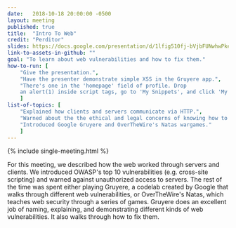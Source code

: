 ```yaml
---
date:   2018-10-18 20:00:00 -0500
layout: meeting
published: true
title:  "Intro To Web"
credit: "Perditor"
slides: https://docs.google.com/presentation/d/1lfig510fj-bVjbFUNwhwPke2G8ktskUp5e_Q3Df2Vf8/
link-to-assets-in-github: ""
goal: "To learn about web vulnerabilities and how to fix them."
how-to-run: [
	"Give the presentation.",
	"Have the presenter demonstrate simple XSS in the Gruyere app.",
	"There's one in the 'homepage' field of profile. Drop
	an alert(1) inside script tags, go to 'My Snippets', and click 'My site'."
	]
list-of-topics: [
	"Explained how clients and servers communicate via HTTP.",
	"Warned about the the ethical and legal concerns of knowing how to hack websites.",
	"Introduced Google Gruyere and OverTheWire's Natas wargames."
	]
---
```


{% include single-meeting.html  %}

For this meeting, we described how the web worked through servers and clients. We introduced OWASP's top 10 vulnerabilities (e.g. cross-site scripting) and warned against unauthorized access to servers. The rest of the time was spent either playing Gruyere, a codelab created by Google that walks through different web vulnerabilities, or OverTheWire's Natas, which teaches web security through a series of games. Gruyere does an excellent job of naming, explaining, and demonstrating different kinds of web vulnerabilities. It also walks through how to fix them.
